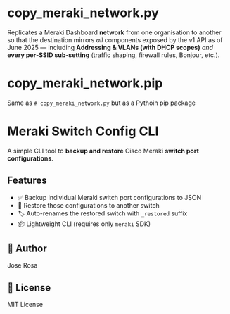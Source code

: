 # copy_meraki_network.py
Replicates a Meraki Dashboard **network** from one organisation to another so
that the destination mirrors *all* components exposed by the v1 API as of
June 2025 — including **Addressing & VLANs (with DHCP scopes)** *and* **every
per‑SSID sub‑setting** (traffic shaping, firewall rules, Bonjour, etc.).

# copy_meraki_network.pip
Same as `# copy_meraki_network.py` but as a Pythoin pip package

# Meraki Switch Config CLI

A simple CLI tool to **backup and restore** Cisco Meraki **switch port configurations**.

## Features
- ✅ Backup individual Meraki switch port configurations to JSON
- 🔁 Restore those configurations to another switch
- 🏷️ Auto-renames the restored switch with `_restored` suffix
- 📦 Lightweight CLI (requires only `meraki` SDK)

## 👤 Author
Jose Rosa

## 📘 License
MIT License 